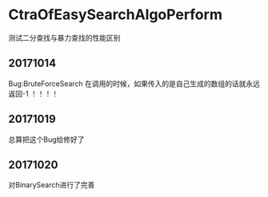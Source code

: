 # CtraOfEasySearchAlgoPerform
测试二分查找与暴力查找的性能区别

## 20171014
Bug:BruteForceSearch 在调用的时候，如果传入的是自己生成的数组的话就永远返回-1 ！！！！

## 20171019
总算把这个Bug给修好了

## 20171020
对BinarySearch进行了完善